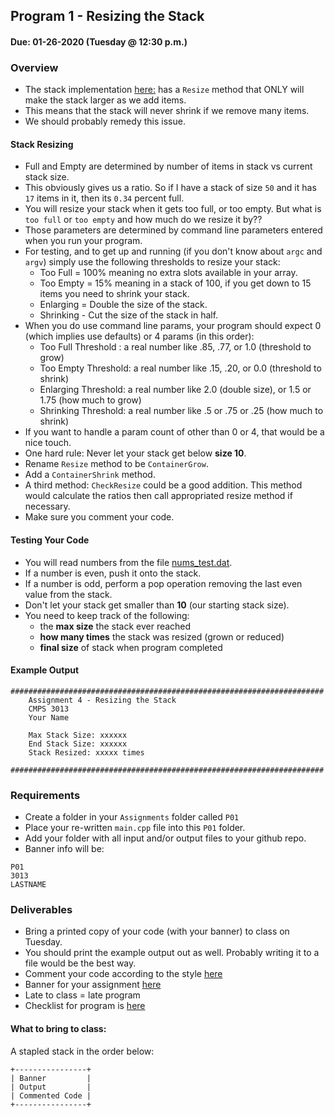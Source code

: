 ## Program 1 - Resizing the Stack
#### Due: 01-26-2020 (Tuesday @ 12:30 p.m.)

### Overview

- The stack implementation [here:](ArrayBasedStackCode/main.cpp) has a `Resize` method that ONLY will make the stack larger as we add items. 
- This means that the stack will never shrink if we remove many items. 
- We should probably remedy this issue.

#### Stack Resizing

- Full and Empty are determined by number of items in stack vs current stack size.
- This obviously gives us a ratio. So if I have a stack of size `50` and it has `17` items in it, then its `0.34` percent full. 
- You will resize your stack when it gets too full, or too empty. But what is `too full` or `too empty` and how much do we resize it by??
- Those parameters are determined by command line parameters entered when you run your program. 
- For testing, and to get up and running (if you don't know about `argc` and `argv`) simply use the following thresholds to resize your stack:
  - Too Full = 100% meaning no extra slots available in your array. 
  - Too Empty = 15% meaning in a stack of 100, if you get down to 15 items you need to shrink your stack.
  - Enlarging = Double the size of the stack.
  - Shrinking - Cut the size of the stack in half. 
- When you do use command line params, your program should expect 0 (which implies use defaults) or 4 params (in this order):
  - Too Full Threshold : a real number like .85, .77,  or 1.0  (threshold to grow)
  - Too Empty Threshold: a real number like .15, .20, or 0.0  (threshold to shrink)
  - Enlarging Threshold: a real number like 2.0 (double size), or 1.5 or 1.75 (how much to grow)
  - Shrinking Threshold: a real number like .5 or .75 or .25  (how much to shrink)
- If you want to handle a param count of other than 0 or 4, that would be a nice touch. 
- One hard rule: Never let your stack get below **size 10**.
- Rename `Resize` method to be `ContainerGrow`.
- Add a `ContainerShrink` method.
- A third method: `CheckResize` could be a good addition. This method would calculate the ratios then call appropriated resize method if necessary. 
- Make sure you comment your code.

#### Testing Your Code

- You will read numbers from the file [nums_test.dat](./nums_test.dat).
- If a number is even, push it onto the stack. 
- If a number is odd, perform a pop operation removing the last even value from the stack. 
- Don't let your stack get smaller than **10** (our starting stack size).
- You need to keep track of the following:
  - the **max size** the stack ever reached
  - **how many times** the stack was resized (grown or reduced)
  - **final size** of stack when program completed


#### Example Output

```
######################################################################
    Assignment 4 - Resizing the Stack
    CMPS 3013
    Your Name

    Max Stack Size: xxxxxx
    End Stack Size: xxxxxx
    Stack Resized: xxxxx times

######################################################################
```

### Requirements

- Create a folder in your `Assignments` folder called `P01` 
- Place your re-written `main.cpp` file into this `P01` folder.
- Add your folder with all input and/or output files to your github repo.
- Banner info will be:

```
P01
3013
LASTNAME
```

### Deliverables

- Bring a printed copy of your code (with your banner) to class on Tuesday.
- You should print the example output out as well. Probably writing it to a file would be the best way.
- Comment your code according to the style [here](../../Resources/01-Comments/README.md)
- Banner for your assignment [here](../../Resources/02-Banner/README.md)
- Late to class = late program
- Checklist for program is [here](./checklist.md)


#### What to bring to class:

A stapled stack in the order below:
```
+----------------+
| Banner         |
| Output         |
| Commented Code |
+----------------+
```

